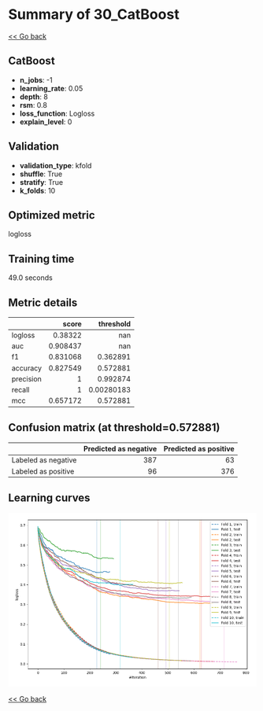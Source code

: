 # Summary of 30_CatBoost

[<< Go back](../README.md)


## CatBoost
- **n_jobs**: -1
- **learning_rate**: 0.05
- **depth**: 8
- **rsm**: 0.8
- **loss_function**: Logloss
- **explain_level**: 0

## Validation
 - **validation_type**: kfold
 - **shuffle**: True
 - **stratify**: True
 - **k_folds**: 10

## Optimized metric
logloss

## Training time

49.0 seconds

## Metric details
|           |    score |    threshold |
|:----------|---------:|-------------:|
| logloss   | 0.38322  | nan          |
| auc       | 0.908437 | nan          |
| f1        | 0.831068 |   0.362891   |
| accuracy  | 0.827549 |   0.572881   |
| precision | 1        |   0.992874   |
| recall    | 1        |   0.00280183 |
| mcc       | 0.657172 |   0.572881   |


## Confusion matrix (at threshold=0.572881)
|                     |   Predicted as negative |   Predicted as positive |
|:--------------------|------------------------:|------------------------:|
| Labeled as negative |                     387 |                      63 |
| Labeled as positive |                      96 |                     376 |

## Learning curves
![Learning curves](learning_curves.png)

[<< Go back](../README.md)
